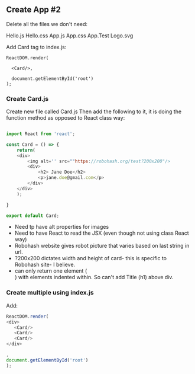 ## Create App #2 ##

Delete all the files we don't need: 

Hello.js
Hello.css
App.js
App.css
App.Test
Logo.svg

Add Card tag to index.js: 

```
ReactDOM.render(
 
  <Card/>,
	
  document.getElementById('root')
);
```
### Create Card.js ###

Create new file called Card.js Then add the following to it, it is doing the function method as opposed to React class way: 

```javascript

import React from 'react';

const Card = () => {
	return(
	<div>
		<img alt='' src=""https://robohash.org/test?200x200"/>
		<div>
			<h2> Jane Doe</h2>
			<p>jane.doe@gmail.com</p>
		</div>
	</div>
	);

}

export default Card;

```

* Need tp have alt properties for images
* Need to have React to read the JSX (even though not using class React way)
* Robohash website gives robot picture that varies based on last string in url. 
* ?200x200 dictates width and height of card- this is specific to Robohash site- I believe. 
* can only return one element (<div>) with elements indented within. So can't add Title (h1) above div.
  
 ### Create multiple using index.js ###
 
 Add:
 
 ```javascript
 ReactDOM.render(
 <div>
  	<Card/>
  	<Card/>
  	<Card/>
</div>

,
document.getElementById('root')
);
```

